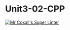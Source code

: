 # Unit3-02-CPP
[![Mr Coxall's Super Linter](https://github.com/ICS3U-Programming-NoahS/Unit3-02-CPP/workflows/Mr%20Coxall's%20Super%20Linter/badge.svg)](https://github.com/ICS3U-Programming-NoahS/Unit3-02-CPP/actions/)

